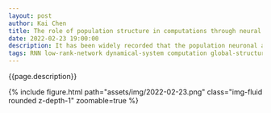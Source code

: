 ```yaml
---
layout: post
author: Kai Chen
title: The role of population structure in computations through neural dynamics
date: 2022-02-23 19:00:00
description: It has been widely recorded that the population neuronal activities pocess the low dimensional manifold in multiple brain regions, especially PFC. The origin of low dimensional dynamics and the relation between the dynamical properties and the network structures remain open questions. One of the potential solutions is that low dimensional dynamics is generated by low-rank network architectures. This work trained low-rank recurrent neural networks to perform 5 distinct cognitive tasks respectively, and theoretically analyzed the network dynamics performing computation for each task. Their work showed that very few ranks (1-2) of network structure are actually required to well perform those cognitive tasks. For those tasks with flexible input-target mapping, multiple cell-types (sub-populations) are necessary to perform tasks. Overall, their theory of low-rank RNN can extract the effective latent dynamics for computation, and furthermore provide a framework to networks with multitasking ability.
tags: RNN low-rank-network dynamical-system computation global-structure gating-mechanism
---
```


<p>{{page.description}}</p>

<div class="row">
    {% include figure.html path="assets/img/2022-02-23.png" class="img-fluid rounded z-depth-1" zoomable=true %}
</div>